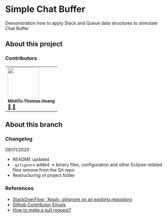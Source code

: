 # Simple Chat Buffer

Demonstration how to apply Stack and Queue data structures to stimulate Chat Buffer

## About this project

### Contributors

<!-- ALL-CONTRIBUTORS-LIST:START -->
<!-- prettier-ignore-start -->
<!-- markdownlint-disable -->
<table>
    <tr>
        <td> 
            <a href="https:https://github.com/mnhthng-thms"><img src="https://avatars3.githubusercontent.com/u/19143075?s=460&v=4" width="100px;" alt=""/>
            <br/><sub>
            <b>MinhTu Thomas Hoang</b>
            </sub><br />
            📖 👀
        </td>
    </tr>
</table>
<!-- markdownlint-enable -->
<!-- prettier-ignore-end -->
<!-- ALL-CONTRIBUTORS-LIST:END -->

## About this branch

### Changelog

09/01/2020

- README updated
- `.gitignore` added -> binary files, configuration and other Eclipse-related files remove from the Git repo
- Restructuring of project folder

### References

- [StackOverFlow: 'Apply .gitignore on an existing repository](https://stackoverflow.com/questions/19663093/apply-gitignore-on-an-existing-repository-already-tracking-large-number-of-file)
- [Github Contributor Emojis](https://allcontributors.org/docs/en/emoji-key)
- [How to make a pull request?](https://opensource.com/article/19/7/create-pull-request-github)
